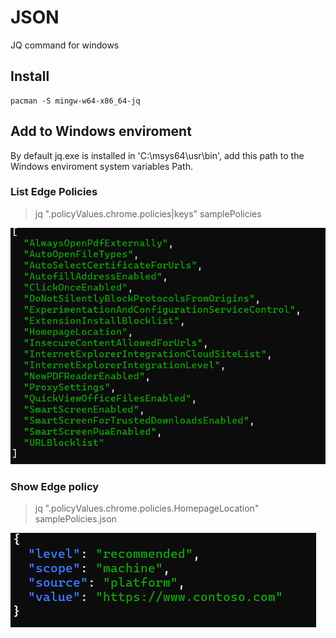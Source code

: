 # JSON
JQ command for windows

## Install
    pacman -S mingw-w64-x86_64-jq
## Add to Windows enviroment 
By default jq.exe is installed in 'C:\msys64\usr\bin', add this path to the Windows enviroment system variables Path.

### List Edge Policies
>jq ".policyValues.chrome.policies|keys" samplePolicies

![alt text](.\images\image.png)

### Show Edge policy 
>jq ".policyValues.chrome.policies.HomepageLocation" samplePolicies.json

![alt text](.\images\image-1.png)

